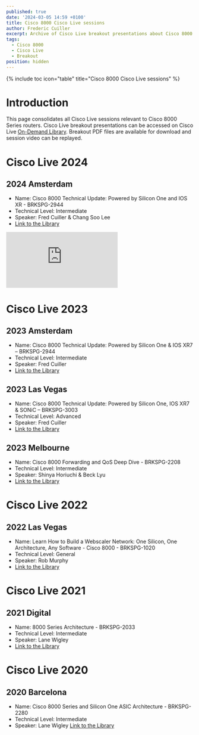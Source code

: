 ```yaml
---
published: true
date: '2024-03-05 14:59 +0100'
title: Cisco 8000 Cisco Live sessions
author: Frederic Cuiller
excerpt: Archive of Cisco Live breakout presentations about Cisco 8000
tags:
  - Cisco 8000
  - Cisco Live
  - Breakout
position: hidden
---
```

{% include toc icon="table" title="Cisco 8000 Cisco Live sessions" %}

# Introduction
This page consolidates all Cisco Live sessions relevant to Cisco 8000 Series routers. Cisco Live breakout presentations can be accessed on Cisco Live [On-Demand Library](https://www.ciscolive.com/on-demand/on-demand-library.html). Breakout PDF files are available for download and session video can be replayed.

# Cisco Live 2024
## 2024 Amsterdam
- Name: Cisco 8000 Technical Update: Powered by Silicon One and IOS XR - BRKSPG-2944  
- Technical Level: Intermediate  
- Speaker: Fred Cuiller & Chang Soo Lee  
- [Link to the Library](https://www.ciscolive.com/on-demand/on-demand-library.html?search=undefined&search=undefined#/session/1707505566278001pn3j)

<embed src="https://www.ciscolive.com/c/dam/r/ciscolive/global-event/docs/2022/pdf/BRKSPG-1020.pdf" type="application/pdf">


# Cisco Live 2023
## 2023 Amsterdam
- Name: Cisco 8000 Technical Update: Powered by Silicon One & IOS XR7 – BRKSPG-2944  
- Technical Level: Intermediate  
- Speaker: Fred Cuiller  
- [Link to the Library](https://www.ciscolive.com/on-demand/on-demand-library.html?search=undefined&search=undefined#/session/1675722398519001tQ7h)

## 2023 Las Vegas
- Name: Cisco 8000 Technical Update: Powered by Silicon One, IOS XR7 & SONiC – BRKSPG-3003
- Technical Level: Advanced
- Speaker: Fred Cuiller
- [Link to the Library](https://www.ciscolive.com/on-demand/on-demand-library.html?search=undefined&search=undefined#/session/1686177807779001VGjJ)


## 2023 Melbourne
- Name: Cisco 8000 Forwarding and QoS Deep Dive - BRKSPG-2208
- Technical Level: Intermediate
- Speaker: Shinya Horiuchi & Beck Lyu
- [Link to the Library](https://www.ciscolive.com/on-demand/on-demand-library.html?search=undefined&search=undefined#/session/1701824108215001ncHu)

# Cisco Live 2022
## 2022 Las Vegas
- Name: Learn How to Build a Webscaler Network: One Silicon, One Architecture, Any Software - Cisco 8000 - BRKSPG-1020
- Technical Level: General
- Speaker: Rob Murphy
- [Link to the Library](https://www.ciscolive.com/on-demand/on-demand-library.html?search=undefined&search=undefined#/session/1655424184177001QsBH)


# Cisco Live 2021
## 2021 Digital
- Name: 8000 Series Architecture - BRKSPG-2033
- Technical Level: Intermediate
- Speaker: Lane Wigley
- [Link to the Library](https://www.ciscolive.com/on-demand/on-demand-library.html?search=undefined&search=undefined#/session/16360602368290017vat)

# Cisco Live 2020
## 2020 Barcelona
- Name: Cisco 8000 Series and Silicon One ASIC Architecture - BRKSPG-2280
- Technical Level: Intermediate
- Speaker: Lane Wigley
[Link to the Library](https://www.ciscolive.com/on-demand/on-demand-library.html?search=undefined&search=undefined#/session/16360599875380017tX4)


